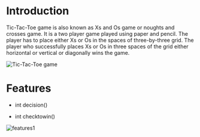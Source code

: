 # Introduction
Tic-Tac-Toe game is also known as Xs and Os game or noughts and crosses game. It is a two player game played using paper and pencil. The player has to place either Xs or Os in the spaces of three-by-three grid. The player who successfully places Xs or Os in three spaces of the grid either horizontal or vertical or diagonally wins the game. 



![Tic-Tac-Toe game](https://play-lh.googleusercontent.com/zPxLgj5nvl20ahJV7aFC6S5mD8kii5CEEDj25j1P9CYAfXL9sdDuO-8eES0r4DhJHrU)
# Features
* int decision()

* int checktowin()
 
 
 ![features1](https://github.com/Soundarya30/M1_projectname/blob/main/1_Requirements/features.drawio.png)
 
